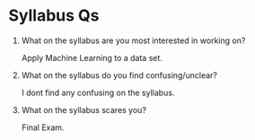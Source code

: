 Syllabus Qs
===============
  1. What on the syllabus are you most interested in working on?

     Apply Machine Learning to a data set.
  
  2. What on the syllabus do you find confusing/unclear? 

     I dont find any confusing on the syllabus.

  3. What on the syllabus scares you?  
      
     Final Exam.
